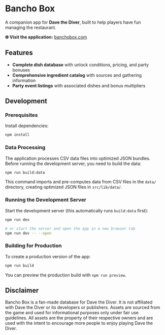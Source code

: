 # Bancho Box

A companion app for **Dave the Diver**, built to help players have fun managing the restaurant.

**🌐 Visit the application:** [banchobox.com](https://banchobox.com)

## Features

- **Complete dish database** with unlock conditions, pricing, and party bonuses
- **Comprehensive ingredient catalog** with sources and gathering information
- **Party event listings** with associated dishes and bonus multipliers

## Development

### Prerequisites

Install dependencies:

```sh
npm install
```

### Data Processing

The application processes CSV data files into optimized JSON bundles. Before running the development server, you need to build the data:

```sh
npm run build:data
```

This command imports and pre-computes data from CSV files in the `data/` directory, creating optimized JSON files in `src/lib/data/`.

### Running the Development Server

Start the development server (this automatically runs `build:data` first):

```sh
npm run dev

# or start the server and open the app in a new browser tab
npm run dev -- --open
```

### Building for Production

To create a production version of the app:

```sh
npm run build
```

You can preview the production build with `npm run preview`.

## Disclaimer

Bancho Box is a fan-made database for Dave the Diver. It is not affiliated with Dave the Diver or its developers or publishers. Assets are sourced from the game and used for informational purposes only under fair use guidelines. All assets are the property of their respective owners and are used with the intent to encourage more people to enjoy playing Dave the Diver.
